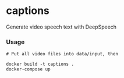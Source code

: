 # captions
Generate video speech text with DeepSpeech


### Usage
```
# Put all video files into data/input, then

docker build -t captions .
docker-compose up

```
